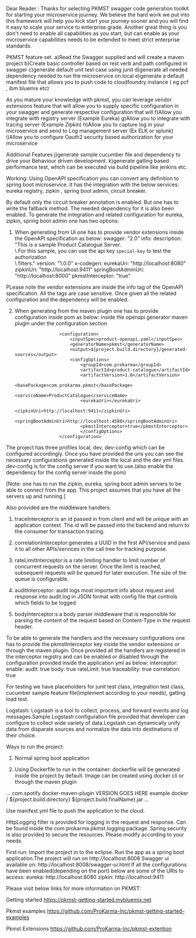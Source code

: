 Dear Reader : Thanks for selecting PKMST swagger code generation toolkit for starting your microservice journey. 
We believe the hard work we put into this framework will help you kick start your journey sooner and you will find it
easy to scale your service to enterprise grade. Another great thing is you don't need to enable all capabilities as you start,
but can enable as your microservice capabilities needs to be extended to meet strict enterprise standards.

PKMST feature set.
a)Read the Swagger supplied and will create a maven project
b)Create basic controller based on rest verb and path configured in swagger
c)generate default unit test case using junit
d)generate all needed dependency needed to run the microservice on local
e)generate a default manifest file that allows you to push code to cloudfoundry instance ( eg pcf , ibm bluemix etc)

As you mature your knowledge with pkmst, you can leverage vendor extensions feature that will allow you to supply specific configuration
in your swagger and generate respective configuration that will
f)Allow you integrate with registry server (Example Eureka)
g)Allow you to integrate with tracing server (Example Zipkin)
h)Allow you to capture log in your microservice and send to Log management server (Ex ELK or splunk)
i)Allow you to configure Oauth2 security based authorization for your microservice

 Additional Features
 j)generate sample cucumber file and dependency to drive your Behaviour driven development.
 k)generate gatling based performance test, which can be executed via build pipeline like jenkins etc.
 
 
Working:
Using OpenAPI specification you can convert any definition to spring boot microservice.
It has the integration with the below services:
eureka registry, zipkin , spring boot admin, circuit breaker.

By default only the circuit breaker annotation is enabled. But one has to write the fallback method. The needed dependency for it is also been enabled. To generate the integration and 
related configuration for eureka, zipkin, spring boot admin one has two options:

1) When generating from UI one has to provide vendor extensions inside the OpenAPI specification as below:
swagger: "2.0"
info:
  description: "This is a sample Product Catalogue Server.\
    \  For this sample, you can use the api key `special-key` to test the authorization\
    \ filters."
  version: "1.0.0"
  x-codegen:
    eurekaUri: "http://localhost:8080"
    zipkinUri: "http://localhost:9411"
    springBootAdminUri: "http://localhost:8000"
    pkmstInterceptor: "true"
    
PLease note the vendor extensions are inside the info tag of the OpenAPI specification. All the tags are case sensitive. Once given all the related configuration and the dependency
will be enabled.

2) When generating from the maven plugin one has to provide configuration inside pom as below:
inside the openapi generator maven plugin under the configuration section

						<configuration>
							<inputSpec>product-openapi.yaml</inputSpec>
							<generatorName>pkmst</generatorName>
							<output>${project.build.directory}/generated-sources</output>
							<configOptions>
								<groupId>com.prokarma</groupId>
								<artifactId>product-catalogue</artifactId>
								<artifactVersion>1.0</artifactVersion>
								<basePackage>com.prokarma.pkmst</basePackage>
								<serviceName>ProductCatalogue</serviceName>
								<eurekaUri></eurekaUri>
								<zipkinUri>http://localhost:9411</zipkinUri>
								<springBootAdminUri>http://localhost:4588</springBootAdminUri>
								<pkmstInterceptor>true</pkmstInterceptor>
								</configOptions>
						</configuration> 
						
 The project has three profiles local, dev, dev-config which can be configured accordingly. Once you have provided the uris you can see the necessary configurations generated inside the local and the dev
 yml files. dev-config is for the config server if you want to use.(also enable the dependency for the config server inside the pom)
 
 [Note: one has to run the zipkin, eureka, spring boot admin servers to be able to connect from the app. This project assumes that you have all the servers
 up and running.]
 
 Also provided are the middleware handlers:

1) traceInterceptor:is an id passed in from client and will be unique with an application context. The id will be passed into the backend and return to the consumer for transaction tracing.

2) correlationInterceptor:generates a UUID in the first API/service and pass it to all other APIs/services in the call tree for tracking purpose.

3) rateLimitInterceptor:is a rate limiting handler to limit number of concurrent requests on the server. Once the limit is reached, subsequent requests will be queued for later execution. The size of the queue is configurable.

4) auditInterceptor: audit logs most important info about request and response into audit.log in JSON format with config file that controls which fields to be logged

5) bodyInterceptor:s a body parser middleware that is responsible for parsing the content of the request based on Content-Type in the request header.

To be able to generate the handlers and the necessary configurations one has to provide the pkmstInterceptor key inside the vendor extensions or through
the maven plugin.
Once provided all the handlers are registered in the interceptor registry and can be enabled or disabled through the configuration provided inside 
the application yml as below:
interceptor:
   enable:
       audit: true
       body: true
       rateLimit: true
       traceability: true
       correlation: true  
 
For testing we have placeholders for junit test class, integration test class, cucumber sample 
feature file(implement according to your needs), gatling load test.

Logstash: Logstash is a tool to collect, process, and forward events and log messages.Sample Logstash configuration file provided that developer can configure to collect wide variety of data.Logstash can dynamically unify data from disparate sources and normalize the data into destinations of their choice.

Ways to run the project:
1) Normal spring boot application

2) Using Dockerfile to run in the container:
dockerfile will be generated inside the project by default. Image can be created using docker cli or through the maven plugin

<build>
  <plugins>
    ...
    <plugin>
      <groupId>com.spotify</groupId>
      <artifactId>docker-maven-plugin</artifactId>
      <version>VERSION GOES HERE</version>
      <configuration>
        <imageName>example</imageName>
        <dockerDirectory>docker</dockerDirectory>
        <resources>
           <resource>
             <targetPath>/</targetPath>
             <directory>${project.build.directory}</directory>
             <include>${project.build.finalName}.jar</include>
           </resource>
        </resources>
      </configuration>
    </plugin>
    ...
  </plugins>
</build>

Use manifest.yml file to push the application to the cloud.

HttpLogging filter is provided for logging in the request and response. Can be found inside the com.prokarma.pkmst.logging package.
Spring security is also provided to secure the resources. Please modify according to your needs.

First run:
Import the project in to the eclipse. Run the app as a spring boot application.The project will run on http://localhost:8008
Swagger ui available on:
http://localhost:8008/swagger-ui.html
If all the configurations have been enabled(depending on the port) below are some of the URls to access:
eureka: http://localhost:8080
zipkin: http://localhost:9411

Please visit below links for more information on PKMST:

Getting started
https://pkmst-getting-started.mybluemix.net

Pkmst examples
https://github.com/ProKarma-Inc/pkmst-getting-started-examples

Pkmst Extensions
https://github.com/ProKarma-Inc/pkmst-extention
